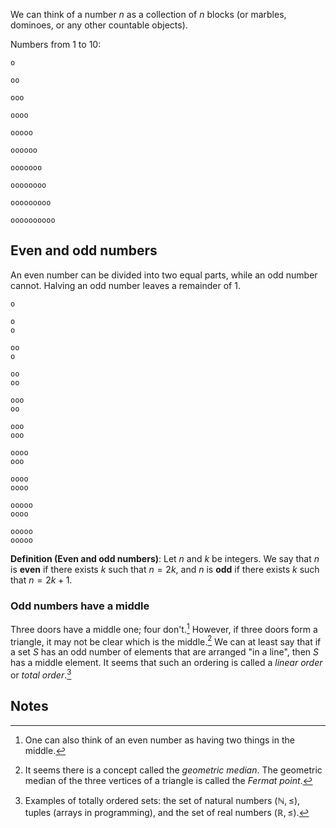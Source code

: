 We can think of a number $n$ as a collection of $n$ blocks (or marbles, dominoes, or any other countable objects).

Numbers from 1 to 10:

```
o

oo

ooo

oooo

ooooo

oooooo

ooooooo

oooooooo

ooooooooo

oooooooooo
```

## Even and odd numbers

An even number can be divided into two equal parts, while an odd number cannot. Halving an odd number leaves a remainder of 1.

```
o

o
o

oo
o

oo
oo

ooo
oo

ooo
ooo

oooo
ooo

oooo
oooo

ooooo
oooo

ooooo
ooooo
```

**Definition (Even and odd numbers)**: Let $n$ and $k$ be integers. We say that $n$ is **even** if there exists $k$ such that $n = 2k$, and $n$ is **odd** if there exists $k$ such that $n = 2k + 1$.

### Odd numbers have a middle

Three doors have a middle one; four don't.[^1] However, if three doors form a triangle, it may not be clear which is the middle.[^2] We can at least say that if a set $S$ has an odd number of elements that are arranged "in a line", then $S$ has a middle element. It seems that such an ordering is called a _linear order_ or _total order_.[^3]

## Notes

[^1]: One can also think of an even number as having two things in the middle.

[^2]: It seems there is a concept called the _geometric median_. The geometric median of the three vertices of a triangle is called the _Fermat point_.

[^3]: Examples of totally ordered sets: the set of natural numbers $(\mathbb{N}, \le)$, tuples (arrays in programming), and the set of real numbers $(\mathbb{R}, \le)$.
